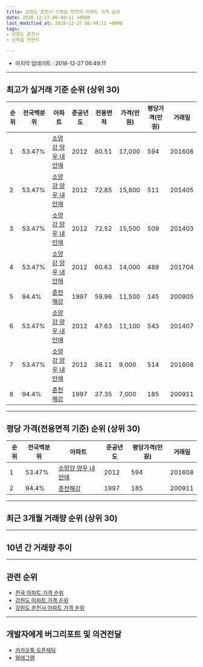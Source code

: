 ```yaml
---
title: 강원도 춘천시 신북읍 천전리 아파트 가격 순위
date: 2018-12-27 06:49:11 +0900
last_modified_at: 2018-12-27 06:49:11 +0900
tags:
- 강원도 춘천시
- 신북읍 천전리

---
```


* 마지막 업데이트 : 2018-12-27 06:49:11

---

## 최고가 실거래 기준 순위 (상위 30)


|순위|전국백분위|아파트|준공년도|전용면적|가격(만원)|평당가격(만원)|거래일|
|---|---|---|---|---|---|---|---|
|1|53.47%|[소양강 양우 내안애](https://search.naver.com/search.naver?query=%EA%B0%95%EC%9B%90%EB%8F%84+%EC%B6%98%EC%B2%9C%EC%8B%9C+%EC%8B%A0%EB%B6%81%EC%9D%8D+%EC%B2%9C%EC%A0%84%EB%A6%AC+%EC%86%8C%EC%96%91%EA%B0%95+%EC%96%91%EC%9A%B0+%EB%82%B4%EC%95%88%EC%95%A0)|2012|80.51|17,000|594|201608|
|2|53.47%|[소양강 양우 내안애](https://search.naver.com/search.naver?query=%EA%B0%95%EC%9B%90%EB%8F%84+%EC%B6%98%EC%B2%9C%EC%8B%9C+%EC%8B%A0%EB%B6%81%EC%9D%8D+%EC%B2%9C%EC%A0%84%EB%A6%AC+%EC%86%8C%EC%96%91%EA%B0%95+%EC%96%91%EC%9A%B0+%EB%82%B4%EC%95%88%EC%95%A0)|2012|72.85|15,800|511|201405|
|3|53.47%|[소양강 양우 내안애](https://search.naver.com/search.naver?query=%EA%B0%95%EC%9B%90%EB%8F%84+%EC%B6%98%EC%B2%9C%EC%8B%9C+%EC%8B%A0%EB%B6%81%EC%9D%8D+%EC%B2%9C%EC%A0%84%EB%A6%AC+%EC%86%8C%EC%96%91%EA%B0%95+%EC%96%91%EC%9A%B0+%EB%82%B4%EC%95%88%EC%95%A0)|2012|72.52|15,500|509|201403|
|4|53.47%|[소양강 양우 내안애](https://search.naver.com/search.naver?query=%EA%B0%95%EC%9B%90%EB%8F%84+%EC%B6%98%EC%B2%9C%EC%8B%9C+%EC%8B%A0%EB%B6%81%EC%9D%8D+%EC%B2%9C%EC%A0%84%EB%A6%AC+%EC%86%8C%EC%96%91%EA%B0%95+%EC%96%91%EC%9A%B0+%EB%82%B4%EC%95%88%EC%95%A0)|2012|60.63|14,000|489|201704|
|5|94.4%|[춘천해강](https://search.naver.com/search.naver?query=%EA%B0%95%EC%9B%90%EB%8F%84+%EC%B6%98%EC%B2%9C%EC%8B%9C+%EC%8B%A0%EB%B6%81%EC%9D%8D+%EC%B2%9C%EC%A0%84%EB%A6%AC+%EC%B6%98%EC%B2%9C%ED%95%B4%EA%B0%95)|1997|59.96|11,500|145|200905|
|6|53.47%|[소양강 양우 내안애](https://search.naver.com/search.naver?query=%EA%B0%95%EC%9B%90%EB%8F%84+%EC%B6%98%EC%B2%9C%EC%8B%9C+%EC%8B%A0%EB%B6%81%EC%9D%8D+%EC%B2%9C%EC%A0%84%EB%A6%AC+%EC%86%8C%EC%96%91%EA%B0%95+%EC%96%91%EC%9A%B0+%EB%82%B4%EC%95%88%EC%95%A0)|2012|47.63|11,100|543|201407|
|7|53.47%|[소양강 양우 내안애](https://search.naver.com/search.naver?query=%EA%B0%95%EC%9B%90%EB%8F%84+%EC%B6%98%EC%B2%9C%EC%8B%9C+%EC%8B%A0%EB%B6%81%EC%9D%8D+%EC%B2%9C%EC%A0%84%EB%A6%AC+%EC%86%8C%EC%96%91%EA%B0%95+%EC%96%91%EC%9A%B0+%EB%82%B4%EC%95%88%EC%95%A0)|2012|38.11|9,000|514|201608|
|8|94.4%|[춘천해강](https://search.naver.com/search.naver?query=%EA%B0%95%EC%9B%90%EB%8F%84+%EC%B6%98%EC%B2%9C%EC%8B%9C+%EC%8B%A0%EB%B6%81%EC%9D%8D+%EC%B2%9C%EC%A0%84%EB%A6%AC+%EC%B6%98%EC%B2%9C%ED%95%B4%EA%B0%95)|1997|37.35|7,000|185|200911|


---

## 평당 가격(전용면적 기준) 순위 (상위 30)


|순위|전국백분위|아파트|준공년도|평당가격(만원)|거래일|
|---|---|---|---|---|---|
|1|53.47%|[소양강 양우 내안애](https://search.naver.com/search.naver?query=%EA%B0%95%EC%9B%90%EB%8F%84+%EC%B6%98%EC%B2%9C%EC%8B%9C+%EC%8B%A0%EB%B6%81%EC%9D%8D+%EC%B2%9C%EC%A0%84%EB%A6%AC+%EC%86%8C%EC%96%91%EA%B0%95+%EC%96%91%EC%9A%B0+%EB%82%B4%EC%95%88%EC%95%A0)|2012|594|201608|
|2|94.4%|[춘천해강](https://search.naver.com/search.naver?query=%EA%B0%95%EC%9B%90%EB%8F%84+%EC%B6%98%EC%B2%9C%EC%8B%9C+%EC%8B%A0%EB%B6%81%EC%9D%8D+%EC%B2%9C%EC%A0%84%EB%A6%AC+%EC%B6%98%EC%B2%9C%ED%95%B4%EA%B0%95)|1997|185|200911|


---

## 최근 3개월 거래량 순위 (상위 30)


<div style="width:100%;">
    <canvas id="deal_count_ranking" height="250"></canvas>
</div>


<script>
new Chart(document.getElementById("deal_count_ranking"), {
    type: 'horizontalBar',
    data: {
        labels: ['춘천해강', '소양강 양우 내안애'],
        datasets: [{
            label: '실거래 수',
            data: [3, 3],
            borderColor: "rgba(255, 0, 128, 1)",
            backgroundColor: "rgba(255, 0, 128, 0.5)",
            fill: false,
        }]
    },
    options: {
        responsive: true,
        title: {
            display: true,
            text: '최근 3개월 거래량 순위'
        },
        tooltips: {
            mode: 'index',
            intersect: false,
            callbacks: {
                title: function(tooltipItems, data) {
                    return "실거래 수:";
                },
                label: function(tooltipItem, data) {
                    return data.labels[tooltipItem.index] + ": " + tooltipItem.xLabel;
                }
            }
        },
        hover: {
            mode: 'nearest',
            intersect: true
        },
        scales: {
            xAxes: [{
                display: true,
                scaleLabel: {
                    display: true,
                    labelString: '실거래 수'
                },
                ticks: {
                    suggestedMin: 0,
                }
            }],
            yAxes: [{
                display: true,
                ticks: {
                    autoSkip: false,
                    callback: function(value, index, values) {
                        if (value.length > 15)
                            return value.substr(0, 13) + "...";
                        else
                            return value;
                    }
                },
                scaleLabel: {
                    display: false,
                }
            }]
        }
    }
});

</script>


---

## 10년 간 거래량 추이


<div style="width:100%;">
    <canvas id="deal_progress" height="250"></canvas>
</div>

<script>
new Chart(document.getElementById("deal_progress"), {
    type: 'line',
    data: {
        labels: ['200812','200901','200902','200903','200904','200905','200906','200907','200908','200909','200910','200911','200912','201001','201002','201003','201004','201005','201006','201007','201008','201009','201010','201011','201012','201101','201102','201103','201104','201105','201106','201107','201108','201109','201110','201111','201112','201201','201202','201203','201204','201205','201206','201207','201208','201209','201210','201211','201212','201301','201302','201303','201304','201305','201306','201307','201308','201309','201310','201311','201312','201401','201402','201403','201404','201405','201406','201407','201408','201409','201410','201411','201412','201501','201502','201503','201504','201505','201506','201507','201508','201509','201510','201511','201512','201601','201602','201603','201604','201605','201606','201607','201608','201609','201610','201611','201612','201701','201702','201703','201704','201705','201706','201707','201708','201709','201710','201711','201712','201801','201802','201803','201804','201805','201806','201807','201808','201809','201810','201811','201812'],
        datasets: [{
            label: '실거래 수',
            pointRadius: 1,
            data: [4, 0, 5, 7, 7, 9, 8, 7, 8, 5, 5, 3, 1, 1, 6, 5, 6, 4, 4, 5, 6, 3, 3, 6, 2, 4, 3, 4, 1, 2, 2, 6, 5, 6, 2, 0, 2, 0, 6, 6, 1, 2, 1, 4, 3, 2, 2, 38, 22, 21, 15, 20, 38, 23, 15, 11, 9, 11, 13, 7, 9, 4, 8, 15, 1, 18, 5, 9, 4, 5, 5, 8, 3, 4, 9, 4, 8, 16, 14, 16, 15, 4, 17, 7, 10, 8, 8, 12, 27, 9, 13, 13, 24, 9, 14, 10, 3, 11, 4, 5, 6, 9, 12, 7, 10, 7, 10, 7, 7, 10, 4, 9, 6, 8, 11, 7, 8, 4, 5, 1, 0],
            borderColor: "rgba(255, 201, 14, 1)",
            backgroundColor: "rgba(255, 201, 14, 0.5)",
            fill: true,
        }]
    },
    options: {
        responsive: true,
        title: {
            display: true,
            text: '10년간 거래량 추이'
        },
        tooltips: {
            mode: 'index',
            intersect: false,
        },
        hover: {
            mode: 'nearest',
            intersect: true
        },
        scales: {
            xAxes: [{
                display: true,
                scaleLabel: {
                    display: true,
                    labelString: '년/월'
                }
            }],
            yAxes: [{
                display: true,
                ticks: {
                    suggestedMin: 0,
                },
                scaleLabel: {
                    display: true,
                    labelString: '실거래 수'
                }
            }]
        }
    }
});

</script>


---

## 관련 순위

- [전국 아파트 가격 순위](https://inasie.github.io/apt-ranking/전국)
- [강원도 아파트 가격 순위](https://inasie.github.io/apt-ranking/강원도)
- [강원도 춘천시 아파트 가격 순위](https://inasie.github.io/apt-ranking/강원도-춘천시)


---

## 개발자에게 버그리포트 및 의견전달

- [카카오톡 오픈채팅](https://open.kakao.com/o/gLJUAP4)
- [텔레그램](https://t.me/inasie)

